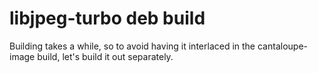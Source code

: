 # libjpeg-turbo deb build

Building takes a while, so to avoid having it interlaced in the cantaloupe-image build, let's build it out separately.
